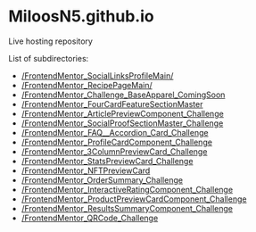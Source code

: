 # MiloosN5.github.io
Live hosting repository

List of subdirectories:
*  [/FrontendMentor_SocialLinksProfileMain/](https://miloosn5.github.io/FrontendMentor_SocialLinksProfileMain/)
*  [/FrontendMentor_RecipePageMain/](https://miloosn5.github.io/FrontendMentor_RecipePageMain/)
*  [/FrontendMentor_Challenge_BaseApparel_ComingSoon](https://miloosn5.github.io/FrontendMentor_Challenge_BaseApparel_ComingSoon)
*  [/FrontendMentor_FourCardFeatureSectionMaster](https://miloosn5.github.io/FrontendMentor_FourCardFeatureSectionMaster)
*  [/FrontendMentor_ArticlePreviewComponent_Challenge](https://miloosn5.github.io/FrontendMentor_ArticlePreviewComponent_Challenge)
*  [/FrontendMentor_SocialProofSectionMaster_Challenge](https://miloosn5.github.io/FrontendMentor_SocialProofSectionMaster_Challenge)
*  [/FrontendMentor_FAQ__Accordion_Card_Challenge](https://miloosn5.github.io/FrontendMentor_FAQ__Accordion_Card_Challenge)
*  [/FrontendMentor_ProfileCardComponent_Challenge](https://miloosn5.github.io/FrontendMentor_ProfileCardComponent_Challenge)
*  [/FrontendMentor_3ColumnPreviewCard_Challenge](https://miloosn5.github.io/FrontendMentor_3ColumnPreviewCard_Challenge)
*  [/FrontendMentor_StatsPreviewCard_Challenge](https://miloosn5.github.io/FrontendMentor_StatsPreviewCard_Challenge)
*  [/FrontendMentor_NFTPreviewCard](https://miloosn5.github.io/FrontendMentor_NFTPreviewCard)
*  [/FrontendMentor_OrderSummary_Challenge](https://miloosn5.github.io/FrontendMentor_OrderSummary_Challenge)
*  [/FrontendMentor_InteractiveRatingComponent_Challenge](https://miloosn5.github.io/FrontendMentor_InteractiveRatingComponent_Challenge/public/index.html)
*  [/FrontendMentor_ProductPreviewCardComponent_Challenge](https://miloosn5.github.io/FrontendMentor_ProductPreviewCardComponent_Challenge)
*  [/FrontendMentor_ResultsSummaryComponent_Challenge](https://miloosn5.github.io/FrontendMentor_ResultsSummaryComponent_Challenge/public/index.html)
*  [/FrontendMentor_QRCode_Challenge](https://miloosn5.github.io/FrontendMentor_QRCode_Challenge)
